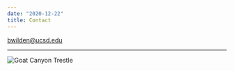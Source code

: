 ```yaml
---
date: "2020-12-22"
title: Contact
---
```


bwilden@ucsd.edu

------------------------------------------------------------------------

![Goat Canyon Trestle](/images/goat-trestle-cactus.jpeg "Goat Canyon Trestle")

